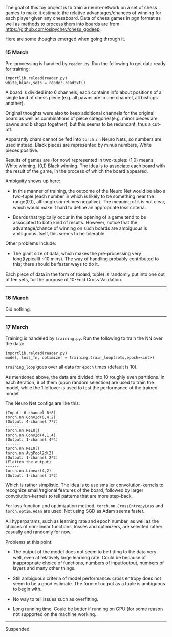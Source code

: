 The goal of this toy project is to train a neuro-network on a set of chess games to make it estimate the relative advantages/chances of winning for each player given any chessboard. Data of chess games in pgn format as well as methods to process them into boards are from <https://github.com/osipychev/chess_godeep>.

Here are some thoughts emerged when going through it.

### 15 March

Pre-processing is handled by `reader.py`. Run the following to get data ready for training:

    importlib.reload(reader.py)
    white,black,sets = reader.readtxt()

A board is divided into 6 channels, each contains info about positions of a single kind of chess piece (e.g. all pawns are in one channel, all bishops another). 

Original thoughts were also to keep additional channels for the original board as well as combinations of piece categories(e.g. minor pieces are pawns and bishops together), but this seems to be redundant, thus a cut-off.

Apparantly chars cannot be fed into `torch.nn` Neuro Nets, so numbers are used instead. Black pieces are represented by minus numbers, White pieces positive.

Results of games are (for now) represented in two-tuples: (1,0) means White winning, (0,1) Black winning. The idea is to associate each board with the result of the game, in the process of which the board appeared. 

Ambiguity shows up here: 
    
- In this manner of training, the outcome of the Neuro Net would be also a two-tuple (each number in which is likely to be something near the range(0,1), although sometimes negative). The meaning of it is not clear, which would make it hard to define an appropriate loss criteria.

- Boards that typically occur in the opening of a game tend to be associated to both kind of results. However, notice that the advantage/chance of winning on such boards are ambiguous is ambiguous itself, this seems to be tolerable.

Other problems include:

- The giant size of data, which makes the pre-processing very long(typicallt ~10 mins). The way of handling probably contributed to this; there should be faster ways to do it.

Each piece of data in the form of (board, tuple) is randomly put into one out of ten sets, for the purpose of 10-Fold Cross Validation.

---
### 16 March

Did nothing.

---
### 17 March

Training is handeled by `training.py`. Run the following to train the NN over the data:

    importlib.reload(reader.py)
    model, loss_fn, optimizer = training.train_loop(sets,epoch=<int>)

`training_loop` goes over all data for `epoch` times (default is 10).

As mentioned above, the data are divided into 10 roughly even partitions. In each iteration, 9 of them (upon random selection) are used to train the model, while the 1 leftover is used to test the performance of the trained model. 

The Neuro Net configs are like this:

    (Input: 6-channel 8*8)
    torch.nn.Conv2d(6,4,2)
    (Output: 4-channel 7*7)
    ------
    torch.nn.ReLU()
    torch.nn.Conv2d(4,1,4)
    (Output: 1-channel 4*4)
    ------
    torch.nn.ReLU()
    torch.nn.AvgPool2d(2)
    (Output: 1-channel 2*2)
    (Flatten the output)
    ------
    torch.nn.Linear(4,2)
    (Output: 1-channel 1*2)

Which is rather simplistic.
The idea is to use smaller convolution-kernels to recognize small/regional features of the board, followed by larger convolution-kernels to tell patterns that are more step-back.

For loss function and optimization method, `torch.nn.CrossEntropyLoss` and `torch.optim.Adam` are used. Not using SGD as Adam seems faster.

All hyperparams, such as learning rate and epoch number, as well as the choices of non-linear functions, losses and optimizers, are selected rather casually and randomly for now.

Problems at this point:

- The output of the model does not seem to be fitting to the data very well, even at relatively large learning rate. Could be because of inappropriate choice of functions, numbers of input/output, numbers of layers and many other things.

- Still ambiguous criteria of model performance: cross entropy does not seem to be a good estimate. The form of output as a tuple is ambiguous to begin with.

- No way to tell issues such as overfitting.

- Long running time. Could be better if running on GPU (for some reason not supported on the machine working.

------
Suspended